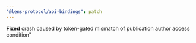 ```yaml
---
"@lens-protocol/api-bindings": patch
---
```


**Fixed** crash caused by token-gated mismatch of publication author access condition"
